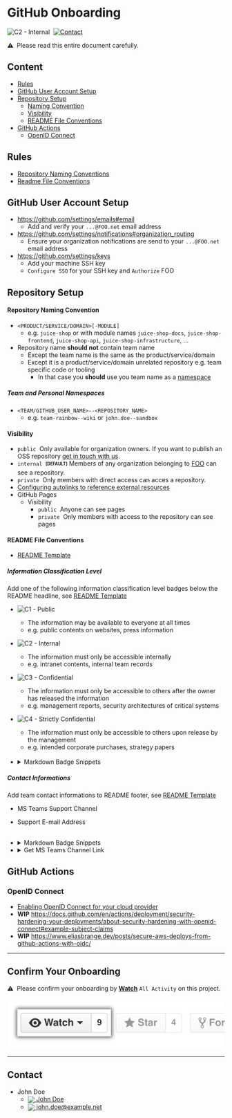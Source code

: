 # GitHub Onboarding
![C2 - Internal](https://badgen.net/badge/C2/Internal/blue)&nbsp;
[![Contact](https://badgen.net/badge/icon/Contact?label&icon=data%3Aimage%2Fpng%3Bbase64%2CiVBORw0KGgoAAAANSUhEUgAAAB4AAAAeCAYAAAA7MK6iAAAABmJLR0QA%2FwD%2FAP%2BgvaeTAAABIklEQVRIie3VMUoDQRTG8W9SZBslKVIoWyt4gXgML5JYeA5RvIMewEuYhBQJFtppqV3ELCn9WzhCWKP7xryA4H4wzc7j%2FWYGZlaq8xcDZMAxMASKOIZAH8g2hebAlO8zAXJvNKtAl3G%2FncfjtabnCY8S4IGlZzDCc0lbxnUWIYRtLxgj%2BtE0hMq%2BDWOvIsF9tRRZ4bsE2FRrhS8T4KuE2p8T7%2FHEeI%2BbbnDE8wrc%2F%2BVawptADxgA8zhu4jffndbxivXlakjqSjqSdCjpQFI7Ts8k3UsaSbqWNA4hvK21KmAXOAOeE34ST8ApsPMbsA1cAIsEsJwFcA60rOg%2B8LgGWM4DsGeBbx3Rz0zLzqq3umM6mrR86bkKPpH04ojOYs86%2Fyzv5x2Nqq3T2YwAAAAASUVORK5CYII%3D)](#Contact)&nbsp;

⚠️&nbsp; Please read this entire document carefully.

## Content
* [Rules](#rules)
* [GitHub User Account Setup](#github-user-account-setup)
* [Repository Setup](#repository-setup)
  * [Naming Convention](#naming-convention-for-personal-repositories)
  * [Visibility](#visibility)
  * [README File Conventions](#readme-file-conventions)
* [GitHub Actions](#github-actions)
  * [OpenID Connect](#openid-connect)

## Rules
- [Repository Naming Conventions](#repository-naming-convention)
- [Readme File Conventions](#readme-file-conventions)


## GitHub User Account Setup
* https://github.com/settings/emails#email
  * Add and verify your `...@FOO.net` email address
* https://github.com/settings/notifications#organization_routing
  * Ensure your organization notifications are send to your `...@FOO.net`  email address
* https://github.com/settings/keys
  * Add your machine SSH key
  * `Configure SSO` for your SSH key and `Authorize` FOO


## Repository Setup

#### Repository Naming Convention
- `<PRODUCT/SERVICE/DOMAIN>[-MODULE]`
  - e.g. `juice-shop` or with module names `juice-shop-docs`, `juice-shop-frontend`, `juice-shop-api`, `juice-shop-infrastructure`, ...
- Repository name **should not** contain team name
  - Except the team name is the same as the product/service/domain
  - Except it is a product/service/domain unrelated repository e.g. team specific code or tooling
    - In that case you **should** use you team name as a [namespace](#team-and-personal-namespaces)
##### Team and Personal Namespaces    
- `<TEAM/GITHUB_USER_NAME>--<REPOSITORY_NAME>`
  - e.g. `team-rainbow--wiki` or `john.doe--sandbox`

#### Visibility
  * `public`&nbsp; Only available for organization owners. If you want to publish an OSS repository [get in touch with us](#contact).
  * `internal`&nbsp; **<sub><sup>[DEFAULT]</sup></sub>** Members of any organization belonging to [FOO](https://github.com/enterprises/) can see a repository.
  * `private`&nbsp; Only members with direct access can acces a repository.
* [Configuring autolinks to reference external resources](https://docs.github.com/en/repositories/managing-your-repositorys-settings-and-features/managing-repository-settings/configuring-autolinks-to-reference-external-resources)
* GitHub Pages
  * Visibility
    * `public`&nbsp; Anyone can see pages
    * `private`&nbsp; Only members with access to the repository can see pages

#### README File Conventions
* [README Template](README.template.md)

##### Information Classification Level
Add one of the following information classification level badges below the README headline, see [README Template](README.template.md)

* ![C1 - Public](https://badgen.net/badge/C1/Public/green) 
  * The information may be available to everyone at all times
  * e.g. public contents on websites, press information
* ![C2 - Internal](https://badgen.net/badge/C2/Internal/blue)
  * The information must only be accessible internally
  * e.g. intranet contents, internal team records
* ![C3 - Confidential](https://badgen.net/badge/C3/Confidential/orange) 
  * The information must only be accessible to others after the owner has released the information
  * e.g. management reports, security architectures of critical systems
* ![C4 -  Strictly Confidential](https://badgen.net/badge/C4/Strictly%20Confidential/red) 
  * The information must only be accessible to others upon release by the management
  * e.g. intended corporate purchases, strategy papers
  <br>
 
* <details>
    <summary>Markdown Badge Snippets</summary>

    * ![C1 - Public](https://badgen.net/badge/C1/Public/green)
 
      `![C1 - Public](https://badgen.net/badge/C1/Public/green)&nbsp;`
 
    * ![C2 - Internal](https://badgen.net/badge/C2/Internal/blue)
 
      `![C2 - Internal](https://badgen.net/badge/C2/Internal/blue)&nbsp;`
 
    * ![C3 - Confidential](https://badgen.net/badge/C3/Confidential/orange)
 
      `![C3 - Confidential](https://badgen.net/badge/C3/Confidential/orange)&nbsp;`
 
    * ![C4 -  Strictly Confidential](https://badgen.net/badge/C4/Strictly%20Confidential/red)
 
      `![C4 -  Strictly Confidential](https://badgen.net/badge/C4/Strictly%20Confidential/red)&nbsp;`
</details>
    
    
##### Contact Informations    
Add team contact informations to README footer, see [README Template](README.template.md#Contact)
* MS Teams Support Channel
* Support E-mail Address
  <br><br>

* <details>
    <summary>Markdown Badge Snippets</summary>

    * [![Contact](https://badgen.net/badge/icon/Contact?label&icon=data%3Aimage%2Fpng%3Bbase64%2CiVBORw0KGgoAAAANSUhEUgAAAB4AAAAeCAYAAAA7MK6iAAAABmJLR0QA%2FwD%2FAP%2BgvaeTAAABIklEQVRIie3VMUoDQRTG8W9SZBslKVIoWyt4gXgML5JYeA5RvIMewEuYhBQJFtppqV3ELCn9WzhCWKP7xryA4H4wzc7j%2FWYGZlaq8xcDZMAxMASKOIZAH8g2hebAlO8zAXJvNKtAl3G%2FncfjtabnCY8S4IGlZzDCc0lbxnUWIYRtLxgj%2BtE0hMq%2BDWOvIsF9tRRZ4bsE2FRrhS8T4KuE2p8T7%2FHEeI%2BbbnDE8wrc%2F%2BVawptADxgA8zhu4jffndbxivXlakjqSjqSdCjpQFI7Ts8k3UsaSbqWNA4hvK21KmAXOAOeE34ST8ApsPMbsA1cAIsEsJwFcA60rOg%2B8LgGWM4DsGeBbx3Rz0zLzqq3umM6mrR86bkKPpH04ojOYs86%2Fyzv5x2Nqq3T2YwAAAAASUVORK5CYII%3D)](#Contact)&nbsp;
 
      ```markdown
      [![Contact](https://badgen.net/badge/icon/Contact?label&icon=data%3Aimage%2Fpng%3Bbase64%2CiVBORw0KGgoAAAANSUhEUgAAAB4AAAAeCAYAAAA7MK6iAAAABmJLR0QA%2FwD%2FAP%2BgvaeTAAABIklEQVRIie3VMUoDQRTG8W9SZBslKVIoWyt4gXgML5JYeA5RvIMewEuYhBQJFtppqV3ELCn9WzhCWKP7xryA4H4wzc7j%2FWYGZlaq8xcDZMAxMASKOIZAH8g2hebAlO8zAXJvNKtAl3G%2FncfjtabnCY8S4IGlZzDCc0lbxnUWIYRtLxgj%2BtE0hMq%2BDWOvIsF9tRRZ4bsE2FRrhS8T4KuE2p8T7%2FHEeI%2BbbnDE8wrc%2F%2BVawptADxgA8zhu4jffndbxivXlakjqSjqSdCjpQFI7Ts8k3UsaSbqWNA4hvK21KmAXOAOeE34ST8ApsPMbsA1cAIsEsJwFcA60rOg%2B8LgGWM4DsGeBbx3Rz0zLzqq3umM6mrR86bkKPpH04ojOYs86%2Fyzv5x2Nqq3T2YwAAAAASUVORK5CYII%3D)](#Contact)&nbsp;
      ```
    * <a href="https://teams.microsoft.com/l/channel/...">
        <img align="center" src="https://img.icons8.com/fluency/24/microsoft-teams-2019.png"> MS Teams
      </a>
      <br><br>
 
      ```html
      <a href="https://teams.microsoft.com/l/channel/...">
        <img align="center" src="https://img.icons8.com/fluency/24/microsoft-teams-2019.png"> Support Channel
      </a>
      ```
    * <a href="mailto:team.rainbow@example.net">
        <img align="center" src="https://img.icons8.com/fluency/24/mail.png"> E-mail
      </a>
      <br><br>
 
      ```html
      <a href="mailto:team.rainbow@example.net">
        <img align="center" src="https://img.icons8.com/fluency/24/mail.png"> team.rainbow@example.net
      </a>
      ```
    * <a href="https://FOO.atlassian.net/jira/software/c/projects/...">
        <img align="center" src="https://img.icons8.com/color/24/000000/jira.png"> Jira
      </a>
      <br><br>
 
      ```html
      <a href="https://FOO.atlassian.net/jira/software/c/projects/...">
        <img align="center" src="https://img.icons8.com/color/24/000000/jira.png"> Issue Tracker
      </a>
      ```
  </details>
* <details>
    <summary>Get MS Teams Channel Link</summary>

    ![ms-teams--get-link-to-channel](docs/images/ms-teams--get-link-to-channel.png)
  </details>


## GitHub Actions

### OpenID Connect
* [Enabling OpenID Connect for your cloud provider](https://docs.github.com/en/actions/deployment/security-hardening-your-deployments/about-security-hardening-with-openid-connect#enabling-openid-connect-for-your-cloud-provider)
* **WIP** https://docs.github.com/en/actions/deployment/security-hardening-your-deployments/about-security-hardening-with-openid-connect#example-subject-claims
* **WIP** https://www.eliasbrange.dev/posts/secure-aws-deploys-from-github-actions-with-oidc/

---
## Confirm Your Onboarding
⚠️&nbsp;  Please confirm your onboarding by [**Watch**](#repository-container-header) `All Activity` on this project.

[![watch button](docs/images/github-repo-actions-watch.png)](#repository-container-header)

---
## Contact
* John Doe 
  * <a href="https://teams.microsoft.com/l/chat/0/0?users=JOHN.DOE@EXAMPLE.NET">
      <img align="center" src="https://img.icons8.com/fluency/24/microsoft-teams-2019.png"> John Doe
    </a>
  * <a href="JOHN.DOE@EXAMPLE.NET">
      <img align="center" src="https://img.icons8.com/fluency/24/mail.png"> john.doe@example.net
    </a> 
